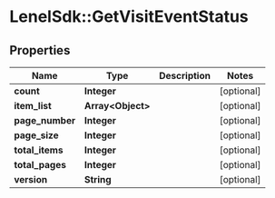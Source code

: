 # LenelSdk::GetVisitEventStatus

## Properties
Name | Type | Description | Notes
------------ | ------------- | ------------- | -------------
**count** | **Integer** |  | [optional] 
**item_list** | **Array&lt;Object&gt;** |  | [optional] 
**page_number** | **Integer** |  | [optional] 
**page_size** | **Integer** |  | [optional] 
**total_items** | **Integer** |  | [optional] 
**total_pages** | **Integer** |  | [optional] 
**version** | **String** |  | [optional] 

